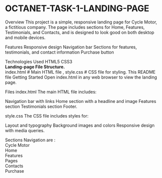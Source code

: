 # OCTANET-TASK-1-LANDING-PAGE

Overview This project is a simple, responsive landing page for Cycle Motor, a fictitious company. The page includes sections for Home, Features, Testimonials, and Contacts, and is designed to look good on both desktop and mobile devices.

Features Responsive design Navigation bar Sections for features, testimonials, and contact information Purchase button

Technologies Used HTML5 CSS3
<br>
<b>Landing-page File Structure.</b><br>
index.html # Main HTML file , style.css # CSS file for styling.
This README file Getting Started Open index.html in any web browser to view the landing page.

Files index.html The main HTML file includes:

Navigation bar with links Home section with a headline and image Features section Testimonials section Footer. 
<br>

style.css The CSS file includes styles for:

Layout and typography Background images and colors Responsive design with media queries.

Sections Navigation are :
<br>Cycle Motor
<br>Home
<br>Features
<br>Pages
<br>Contacts
<br>Purchase
